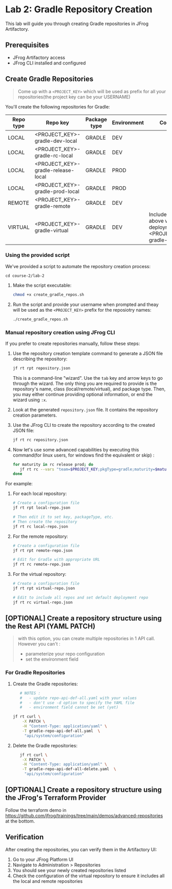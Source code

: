 # Lab 2: Gradle Repository Creation

This lab will guide you through creating Gradle repositories in JFrog Artifactory.

## Prerequisites

- JFrog Artifactory access
- JFrog CLI installed and configured


## Create Gradle Repositories

> Come up with a ```<PROJECT_KEY>``` which will be used as prefix for all your repositories(the project key can be your USERNAME)

You'll create the following repositories for Gradle:

| Repo type | Repo key | Package type | Environment | Comment |
|---|---|---|---|---|
| LOCAL | <PROJECT_KEY>-gradle-dev-local | GRADLE | DEV | |
| LOCAL | <PROJECT_KEY>-gradle-rc-local | GRADLE | DEV | |
| LOCAL | <PROJECT_KEY>-gradle-release-local | GRADLE | PROD | |
| LOCAL | <PROJECT_KEY>-gradle-prod-local | GRADLE | PROD | |
| REMOTE | <PROJECT_KEY>-gradle-remote | GRADLE | DEV | |
| VIRTUAL | <PROJECT_KEY>-gradle-virtual | GRADLE | DEV | Includes all repos above with default deployment to <PROJECT_KEY>-gradle-rc-local |

### Using the provided script

We've provided a script to automate the repository creation process:
```
cd course-2/lab-2
```
1. Make the script executable:
   ```bash
   chmod +x create_gradle_repos.sh
   ```

2. Run the script and provide your username when prompted and theay will be used as the `<PROJECT_KEY>` prefix for the reposiotry names:
   ```bash
   ./create_gradle_repos.sh
   ```

### Manual repository creation using JFrog CLI

If you prefer to create repositories manually, follow these steps:

1. Use the repository creation template command to generate a JSON file describing the repository:

   ```bash
   jf rt rpt repository.json
   ```

   This is a command-line "wizard". Use the `tab` key and arrow keys to go through the wizard.
   The only thing you are required to provide is the repository's name, class (local/remote/virtual), and
   package type. Then, you may either continue providing optional information, or end the wizard using `:x`.
2. Look at the generated `repository.json` file. It contains the repository creation parameters.
3. Use the JFrog CLI to create the repository according to the created JSON file:

   ```bash
   jf rt rc repository.json
   ```

4. Now let's use some advanced capabilities by executing this command(for linux users, for windows find the equivalent or skip) :

   ```bash
   for maturity in rc release prod; do 
      jf rt rc --vars "team=$PROJECT_KEY;pkgType=gradle;maturity=$maturity;" repo-cli-template.json 
   done
   ```
For example:

1. For each local repository:
   ```bash
   # Create a configuration file
   jf rt rpt local-repo.json
   
   # Then edit it to set key, packageType, etc.
   # Then create the repository
   jf rt rc local-repo.json
   ```

2. For the remote repository:
   ```bash
   # Create a configuration file
   jf rt rpt remote-repo.json
   
   # Edit for Gradle with appropriate URL
   jf rt rc remote-repo.json
   ```

3. For the virtual repository:
   ```bash
   # Create a configuration file
   jf rt rpt virtual-repo.json
   
   # Edit to include all repos and set default deployment repo
   jf rt rc virtual-repo.json
   ```
## [OPTIONAL] Create a repository structure using the Rest API (YAML PATCH)
> with this option, you can create multiple repositories in 1 API call. However you can't :
>
> - parameterize your repo configuration
> - set the environment field

### For Gradle Repositories

1. Create the Gradle repositories:

   ```bash
      # NOTES :
      #   - update repo-api-def-all.yaml with your values
      #   - don't use -d option to specify the YAML file
      #   - environment field cannot be set (yet)

   jf rt curl \
       -X PATCH \
       -H "Content-Type: application/yaml" \
       -T gradle-repo-api-def-all.yaml  \
        "api/system/configuration"
   ```

2. Delete the Gradle repositories:

   ```bash
      jf rt curl \
       -X PATCH \
       -H "Content-Type: application/yaml" \
       -T gradle-repo-api-def-all-delete.yaml  \
        "api/system/configuration"
   ```

## [OPTIONAL] Create a repository structure using the JFrog's Terraform Provider

Follow the terraform demo in https://github.com/jfrog/trainings/tree/main/demos/advanced-repositories at the bottom.

## Verification

After creating the repositories, you can verify them in the Artifactory UI:

1. Go to your JFrog Platform UI
2. Navigate to Administration > Repositories
3. You should see your newly created repositories listed
4. Check the configuration of the virtual repository to ensure it includes all the local and remote repositories 
